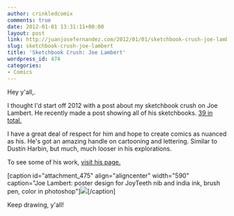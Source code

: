 ```yaml
---
author: crinkledcomix
comments: true
date: 2012-01-01 13:31:11+00:00
layout: post
link: http://juanjosefernandez.com/2012/01/01/sketchbook-crush-joe-lambert/
slug: sketchbook-crush-joe-lambert
title: 'Sketchbook Crush: Joe Lambert'
wordpress_id: 474
categories:
- Comics
---
```


Hey y'all,.

I thought I'd start off 2012 with a post about my sketchbook crush on Joe Lambert. He recently made a post showing all of his sketchbooks. [39 in total.](http://www.submarinesubmarine.com/2011/12/old-sketchbooks.html)

I have a great deal of respect for him and hope to create comics as nuanced as his. He's got an amazing handle on cartooning and lettering. Similar to Dustin Harbin, but much, much looser in his explorations.

To see some of his work, [visit his page.](http://www.submarinesubmarine.com/p/comics.html)

[caption id="attachment_475" align="aligncenter" width="590" caption="Joe Lambert: poster design for JoyTeeth nib and india ink, brush pen, color in photoshop"][![](http://fernandezjuanjose.files.wordpress.com/2012/01/4585337305_123f292184_o.jpeg)](http://fernandezjuanjose.files.wordpress.com/2012/01/4585337305_123f292184_o.jpeg)[/caption]


Keep drawing, y'all!
